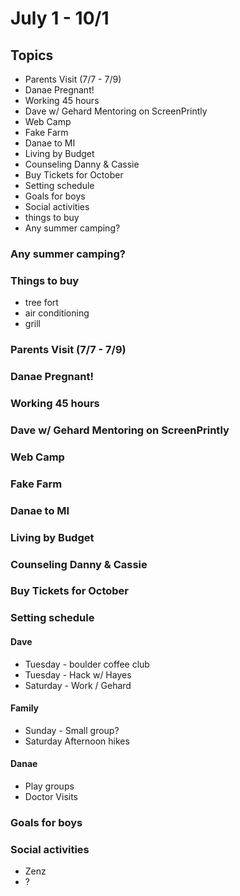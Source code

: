 # July 1 - 10/1

## Topics
- Parents Visit (7/7 - 7/9)
- Danae Pregnant!
- Working 45 hours
- Dave w/ Gehard Mentoring on ScreenPrintly
- Web Camp
- Fake Farm
- Danae to MI
- Living by Budget
- Counseling Danny & Cassie
- Buy Tickets for October
- Setting schedule
- Goals for boys
- Social activities
- things to buy
- Any summer camping?

### Any summer camping?

### Things to buy

- tree fort
- air conditioning
- grill


### Parents Visit (7/7 - 7/9)

### Danae Pregnant!

### Working 45 hours

### Dave w/ Gehard Mentoring on ScreenPrintly

### Web Camp

### Fake Farm

### Danae to MI

### Living by Budget

### Counseling Danny & Cassie

### Buy Tickets for October

### Setting schedule

#### Dave

- Tuesday - boulder coffee club
- Tuesday - Hack w/ Hayes
- Saturday - Work / Gehard

#### Family

- Sunday - Small group?
- Saturday Afternoon hikes


#### Danae

- Play groups
- Doctor Visits

### Goals for boys

### Social activities
- Zenz
- ?








